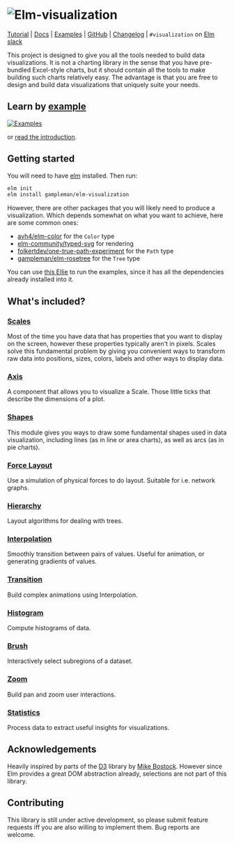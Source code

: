 # ![Elm-visualization](https://code.gampleman.eu/elm-visualization/misc/Logo-600.png)

[Tutorial](https://github.com/gampleman/elm-visualization/blob/master/docs/INTRO.md) | [Docs](https://package.elm-lang.org/packages/gampleman/elm-visualization/2.4.0/) | [Examples](https://elm-visualization.netlify.com/) | [GitHub](https://github.com/gampleman/elm-visualization) | [Changelog](https://github.com/gampleman/elm-visualization/releases) | `#visualization` on [Elm slack](https://elmlang.herokuapp.com)

This project is designed to give you all the tools needed to build data visualizations.
It is not a charting library in the sense that you have pre-bundled Excel-style
charts, but it should contain all the tools to make building such charts relatively
easy. The advantage is that you are free to design and build data visualizations
that uniquely suite your needs.

## Learn by [example](https://elm-visualization.netlify.com/)

[![Examples](https://code.gampleman.eu/elm-visualization/misc/examples-600.png)](https://elm-visualization.netlify.com/)

or [read the introduction](https://github.com/gampleman/elm-visualization/blob/master/docs/INTRO.md).

## Getting started

You will need to have [elm](https://elm-lang.org) installed. Then run:

```sh
elm init
elm install gampleman/elm-visualization
```

However, there are other packages that you will likely need to produce a visualization. Which depends somewhat on what you want to achieve, here are some common ones:

- [avh4/elm-color](https://package.elm-lang.org/packages/avh4/elm-color/latest) for the `Color` type
- [elm-community/typed-svg](https://package.elm-lang.org/packages/elm-community/typed-svg/latest) for rendering
- [folkertdev/one-true-path-experiment](https://package.elm-lang.org/packages/folkertdev/one-true-path-experiment/latest) for the `Path` type
- [gampleman/elm-rosetree](https://package.elm-lang.org/packages/gampleman/elm-rosetree/latest) for the `Tree` type

You can use [this Ellie](https://ellie-app.com/p6X5hXxcdRCa1) to run the examples, since it has all the dependencies already installed into it.

## What's included?

### [Scales](https://package.elm-lang.org/packages/gampleman/elm-visualization/2.4.0/Scale/)

Most of the time you have data that has properties that you want to display on the
screen, however these properties typically aren't in pixels. Scales solve this
fundamental problem by giving you convenient ways to transform raw data into positions,
sizes, colors, labels and other ways to display data.

### [Axis](https://package.elm-lang.org/packages/gampleman/elm-visualization/2.4.0/Axis/)

A component that allows you to visualize a Scale. Those little ticks that describe
the dimensions of a plot.

### [Shapes](https://package.elm-lang.org/packages/gampleman/elm-visualization/2.4.0/Shape/)

This module gives you ways to draw some fundamental shapes used in data visualization, including lines (as in line or area charts),
as well as arcs (as in pie charts).

### [Force Layout](https://package.elm-lang.org/packages/gampleman/elm-visualization/2.4.0/Force/)

Use a simulation of physical forces to do layout. Suitable for i.e. network graphs.

### [Hierarchy](https://package.elm-lang.org/packages/gampleman/elm-visualization/2.4.0/Hierarchy/)

Layout algorithms for dealing with trees.

### [Interpolation](https://package.elm-lang.org/packages/gampleman/elm-visualization/2.4.0/Interpolation/)

Smoothly transition between pairs of values. Useful for animation, or generating gradients of values.

### [Transition](https://package.elm-lang.org/packages/gampleman/elm-visualization/2.4.0/Transition/)

Build complex animations using Interpolation.

### [Histogram](https://package.elm-lang.org/packages/gampleman/elm-visualization/2.4.0/Histogram/)

Compute histograms of data.

### [Brush](https://package.elm-lang.org/packages/gampleman/elm-visualization/2.4.0/Brush/)

Interactively select subregions of a dataset.

### [Zoom](https://package.elm-lang.org/packages/gampleman/elm-visualization/2.4.0/Zoom/)

Build pan and zoom user interactions.

### [Statistics](https://package.elm-lang.org/packages/gampleman/elm-visualization/2.4.0/Statistics/)

Process data to extract useful insights for visualizations.

## Acknowledgements

Heavily inspired by parts of the [D3](https://github.com/d3/d3) library
by [Mike Bostock](https://bost.ocks.org/mike/). However since Elm provides a
great DOM abstraction already, selections are not part of this library.

## Contributing

This library is still under active development, so please submit feature requests
iff you are also willing to implement them. Bug reports are welcome.
